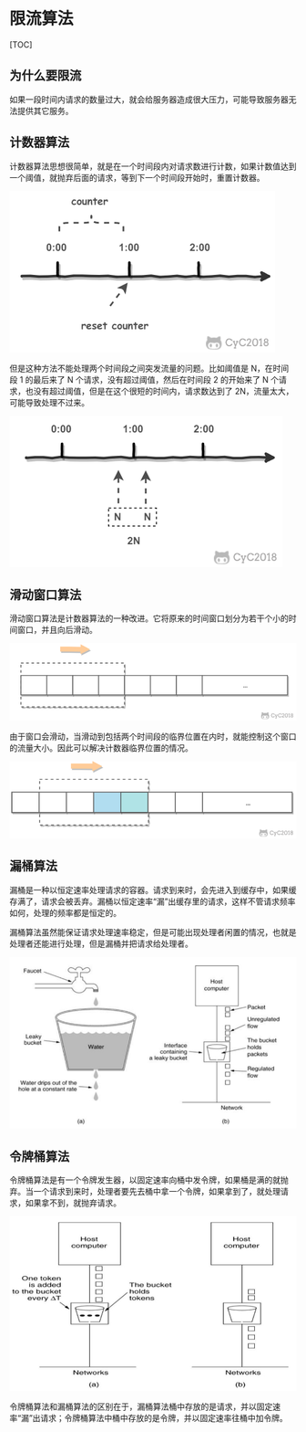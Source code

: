 # 限流算法

[TOC]

## 为什么要限流

如果一段时间内请求的数量过大，就会给服务器造成很大压力，可能导致服务器无法提供其它服务。

## 计数器算法

计数器算法思想很简单，就是在一个时间段内对请求数进行计数，如果计数值达到一个阈值，就抛弃后面的请求，等到下一个时间段开始时，重置计数器。

![](_v_images/20190805133755772_24277.png)

但是这种方法不能处理两个时间段之间突发流量的问题。比如阈值是 N，在时间段 1 的最后来了 N 个请求，没有超过阈值，然后在时间段 2 的开始来了 N 个请求，也没有超过阈值，但是在这个很短的时间内，请求数达到了 2N，流量太大，可能导致处理不过来。

![](_v_images/20190805133739200_30991.png)

## 滑动窗口算法

滑动窗口算法是计数器算法的一种改进。它将原来的时间窗口划分为若干个小的时间窗口，并且向后滑动。

![](_v_images/20190805134004478_22674.png)

由于窗口会滑动，当滑动到包括两个时间段的临界位置在内时，就能控制这个窗口的流量大小。因此可以解决计数器临界位置的情况。

![](_v_images/20190805134128101_17441.png)

## 漏桶算法

漏桶是一种以恒定速率处理请求的容器。请求到来时，会先进入到缓存中，如果缓存满了，请求会被丢弃。漏桶以恒定速率“漏”出缓存里的请求，这样不管请求频率如何，处理的频率都是恒定的。

漏桶算法虽然能保证请求处理速率稳定，但是可能出现处理者闲置的情况，也就是处理者还能进行处理，但是漏桶并把请求给处理者。

![](_v_images/20190805134349073_10574.png)

## 令牌桶算法

令牌桶算法是有一个令牌发生器，以固定速率向桶中发令牌，如果桶是满的就抛弃。当一个请求到来时，处理者要先去桶中拿一个令牌，如果拿到了，就处理请求，如果拿不到，就抛弃请求。

![](_v_images/20190805135719514_11173.png)

令牌桶算法和漏桶算法的区别在于，漏桶算法桶中存放的是请求，并以固定速率“漏”出请求；令牌桶算法中桶中存放的是令牌，并以固定速率往桶中加令牌。
